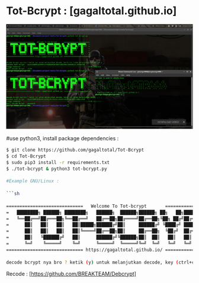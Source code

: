 # Tot-Bcrypt : [gagaltotal.github.io] #

![Screen Capture](https://raw.githubusercontent.com/gagaltotal/Tot-Bcrypt/main/tot-bcrypt.png)

#use python3, install package dependencies :

```sh
$ git clone https://github.com/gagaltotal/Tot-Bcrypt
$ cd Tot-Bcrypt
$ sudo pip3 install -r requirements.txt
$ ./tot-bcrypt & python3 tot-bcrypt.py

#Example GNU/Linux :

```sh

=============================   Welcome To Tot-bcrypt       ===========================
=   ████████╗ ██████╗ ████████╗   ██████╗  ██████╗██████╗ ██╗   ██╗██████╗ ████████╗  =
=   ╚══██╔══╝██╔═══██╗╚══██╔══╝   ██╔══██╗██╔════╝██╔══██╗╚██╗ ██╔╝██╔══██╗╚══██╔══╝  =
=      ██║   ██║   ██║   ██║█████╗██████╔╝██║     ██████╔╝ ╚████╔╝ ██████╔╝   ██║     =
=      ██║   ██║   ██║   ██║╚════╝██╔══██╗██║     ██╔══██╗  ╚██╔╝  ██╔═══╝    ██║     =
=      ██║   ╚██████╔╝   ██║      ██████╔╝╚██████╗██║  ██║   ██║   ██║        ██║     =
=      ╚═╝    ╚═════╝    ╚═╝      ╚═════╝  ╚═════╝╚═╝  ╚═╝   ╚═╝   ╚═╝        ╚═╝     =
============================= https://gagaltotal.github.io/ ===========================

decode bcrypt nya bro ? ketik (y) untuk melanjutkan decode, key (ctrl+c) tidak melanjutkan decode :  
```

Recode : [https://github.com/BREAKTEAM/Debcrypt]

